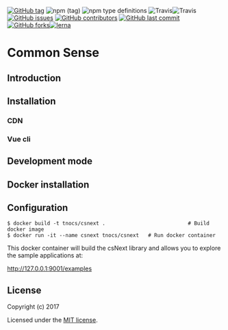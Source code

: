 [![GitHub tag](https://img.shields.io/github/tag/tnocs/csnext.svg)](https://github.com/tnocs/csnext)
![npm (tag)](https://img.shields.io/npm/v/@csnext/cs-client.svg)
![npm type definitions](https://img.shields.io/npm/types/@csnext/cs-client.svg)
![Travis](https://img.shields.io/travis/TNOCS/csnext/master.svg?label=master)![Travis](https://img.shields.io/travis/TNOCS/csnext/development.svg?label=development)
[![GitHub issues](https://img.shields.io/github/issues/tnocs/csnext.svg)](https://github.com/tnocs/csnext/issues)
[![GitHub contributors](https://img.shields.io/github/contributors/tnocs/csnext.svg)](https://github.com/TNOCS/csnext/graphs/contributors)
[![GitHub last commit](https://img.shields.io/github/last-commit/tnocs/csnext.svg)](https://github.com/TNOCS/csnext) [![GitHub forks](https://img.shields.io/github/forks/tnocs/csnext.svg?style=social&label=Fork)](https://github.com/tnocs/csnext#fork-destination-box)[![lerna](https://img.shields.io/badge/maintained%20with-lerna-cc00ff.svg)](https://lernajs.io/)

# Common Sense

## Introduction

## Installation

### CDN

### Vue cli

## Development mode

## Docker installation

## Configuration


```
$ docker build -t tnocs/csnext .                           # Build docker image     
$ docker run -it --name csnext tnocs/csnext   # Run docker container
```

This docker container will build the csNext library and allows you to explore the sample applications at: 

http://127.0.0.1:9001/examples

## License

Copyright (c) 2017

Licensed under the [MIT license](LICENSE).

